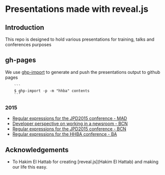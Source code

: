 Presentations made with reveal.js
=================================

## Introduction

This repo is designed to hold various presentations for training,
 talks and conferences purposes

## gh-pages

We use [ghp-import](https://github.com/davisp/ghp-import) to generate and push the presentations output to github pages

        ```
        $ ghp-import -p -m "hhba" contents
        ```

### 2015
* [Regular expressions for the JPD2015 conference - MAD][jpd2015-1]
* [Developer perspective on working in a newsroom - BCN][jpd2015-2]
* [Regular expressions for the JPD2015 conference - BCN][jpd2015-3]
* [Regular expressions for the HHBA conference - BA][hhba2015-1]

## Acknowledgements

* To Hakim El Hattab for creating [reveal.js](Hakim El Hattab) and making our life this easy. 

[jpd2015-1]: http://www.juanelosua.com/presentations/2015/20150604-jpd2015-regexp/
[jpd2015-2]: http://www.juanelosua.com/presentations/2015/20150605-jpd2015-coloquio/
[jpd2015-3]: http://www.juanelosua.com/presentations/2015/20150606-jpd2015-regexp/
[hhba2015-1]: http://www.juanelosua.com/presentations/2015/20150828-hhba2015-regexp/
